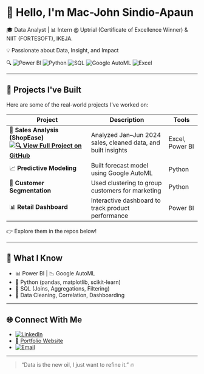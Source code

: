 # 👋 Hello, I'm Mac-John Sindio-Apaun

🎓 Data Analyst | 📊 Intern @ Uptrial (Certificate of Excellence Winner) & NIIT (FORTESOFT), IKEJA.

💡 Passionate about Data, Insight, and Impact

🔍  ![Power BI](https://img.shields.io/badge/PowerBI-F2C811?style=for-the-badge&logo=powerbi&logoColor=black)  ![Python](https://img.shields.io/badge/Python-3776AB?style=for-the-badge&logo=python&logoColor=white)  ![SQL](https://img.shields.io/badge/SQL-4479A1?style=for-the-badge&logo=postgresql&logoColor=white)  ![Google AutoML](https://img.shields.io/badge/Google%20AutoML-4285F4?style=for-the-badge&logo=google&logoColor=white)  ![Excel](https://img.shields.io/badge/Microsoft%20Excel-217346?style=for-the-badge&logo=microsoft-excel&logoColor=white)

---

## 🚀 Projects I've Built

Here are some of the real-world projects I've worked on:

| Project | Description | Tools |
|--------|-------------|----------|
| 🛒 **Sales Analysis (ShopEase) [![🔍 View Full Project on GitHub](https://img.shields.io/badge/View_Project-GitHub-blue?style=for-the-badge&logo=github)](https://github.com/Mac-John/sales_data_analysis)** | Analyzed Jan–Jun 2024 sales, cleaned data, and built insights | Excel, Power BI|
| 📈 **Predictive Modeling** | Built forecast model using Google AutoML | Python |
| 👥 **Customer Segmentation** | Used clustering to group customers for marketing | Python |
| 📊 **Retail Dashboard** | Interactive dashboard to track product performance | Power BI |

👉 Explore them in the repos below!

---

## 🧠 What I Know

- 📊 Power BI | 📉 Google AutoML
- 🐍 Python (pandas, matplotlib, scikit-learn)
- 💾 SQL (Joins, Aggregations, Filtering)
- 🧼 Data Cleaning, Correlation, Dashboarding

---

## 🌐 Connect With Me

- [![LinkedIn](https://img.shields.io/badge/LinkedIn-blue?style=for-the-badge&logo=linkedin)](https://linkedin.com/in/macjohnsindioapaun)
- 💼 [Portfolio Website](......)
- [![Email](https://img.shields.io/badge/Email-D14836?style=for-the-badge&logo=gmail&logoColor=white)](mailto:sindioapaunmacjohn@gmail.com)

---

> “Data is the new oil, I just want to refine it.” 🔥
